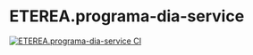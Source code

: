 # ETEREA.programa-dia-service

[![ETEREA.programa-dia-service CI](https://github.com/ETEREA-services/ETEREA.programa-dia-service/actions/workflows/maven.yml/badge.svg?branch=main)](https://github.com/ETEREA-services/ETEREA.programa-dia-service/actions/workflows/maven.yml)
